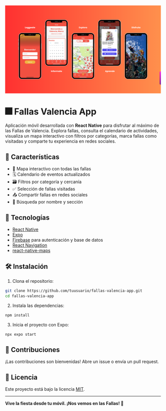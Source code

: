 ![Presentación de la página del hogar Santa Marianita](https://github.com/diegoseg15/AppFallas/blob/master/assets/Fallas%20App%20-%20User%20Guide.png?raw=true)

# 🎆 Fallas Valencia App

Aplicación móvil desarrollada con **React Native** para disfrutar al máximo de las Fallas de Valencia. Explora fallas, consulta el calendario de actividades, visualiza un mapa interactivo con filtros por categorías, marca fallas como visitadas y comparte tu experiencia en redes sociales.

## 📲 Características

- 📍 Mapa interactivo con todas las fallas
- 🗓️ Calendario de eventos actualizados
- 🗃️ Filtros por categoría y cercanía
- ✅ Selección de fallas visitadas
- 📤 Compartir fallas en redes sociales
- 🔎 Búsqueda por nombre y sección

## 🚀 Tecnologías

- [React Native](https://reactnative.dev/)
- [Expo](https://expo.dev/)
- [Firebase](https://firebase.google.com/) para autenticación y base de datos
- [React Navigation](https://reactnavigation.org/)
- [react-native-maps](https://github.com/react-native-maps/react-native-maps)

## 🛠️ Instalación

1. Clona el repositorio:

```bash
git clone https://github.com/tuusuario/fallas-valencia-app.git
cd fallas-valencia-app
````

2. Instala las dependencias:

```bash
npm install
```

3. Inicia el proyecto con Expo:

```bash
npx expo start
```

## 🤝 Contribuciones

¡Las contribuciones son bienvenidas! Abre un issue o envía un pull request.

## 📄 Licencia

Este proyecto está bajo la licencia [MIT](LICENSE).

---

**Vive la fiesta desde tu móvil. ¡Nos vemos en las Fallas! 🎉**
